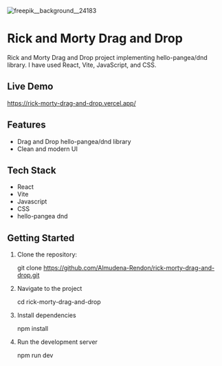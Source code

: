 
![freepik__background__24183](https://github.com/user-attachments/assets/b9047c14-71b0-477d-a4e5-b578e3a9d870)

# Rick and Morty Drag and Drop

Rick and Morty Drag and Drop project implementing hello-pangea/dnd library. I have used React, Vite, JavaScript, and CSS.

## Live Demo

https://rick-morty-drag-and-drop.vercel.app/

## Features

- Drag and Drop hello-pangea/dnd library
- Clean and modern UI

## Tech Stack

- React
- Vite
- Javascript
- CSS
- hello-pangea dnd

## Getting Started

1. Clone the repository:

   git clone https://github.com/Almudena-Rendon/rick-morty-drag-and-drop.git

2. Navigate to the project

   cd rick-morty-drag-and-drop
   
3. Install dependencies

   npm install
   
4. Run the development server

   npm run dev

